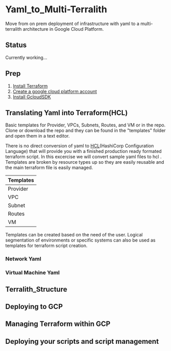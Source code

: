 # Yaml_to_Multi-Terralith
Move from on prem deployment of infrastructure with yaml to a multi-terralith architecture in Google Cloud Platform.

## Status
Currently working...

## Prep
1. [Install Terraform](https://www.terraform.io/intro/getting-started/install.html)
2. [Create a google cloud platform account](https://cloud.google.com/free/)
3. [Install GcloudSDK](https://www.terraform.io/intro/getting-started/install.html)

## Translating Yaml into Terraform(HCL)
Basic templates for Provider, VPCs, Subnets, Routes, and VM or in the repo.  Clone or download the repo and they can be found in the "templates" folder and open them in a text editor.

There is no direct conversion of yaml to [HCL](https://github.com/hashicorp/hcl)(HashiCorp Configuration Language) that will provide you with a finished production ready formated terraform script.  In this excercise we will convert sample yaml files to hcl .  Templates are broken by resource types up so they are easily reusable and the main terraform file is easily managed.

| Templates     | 
| ------------- |
| Provider      |
| VPC           | 
| Subnet        | 
| Routes        | 
| VM            |

Templates can be created based on the need of the user.  Logical segmentation of environments or specific systems can also be used as templates for terraform script creation.  

### Network Yaml

### Virtual Machine Yaml


## Terralith_Structure

## Deploying to GCP

## Managing Terraform within GCP 

## Deploying your scripts and script management
